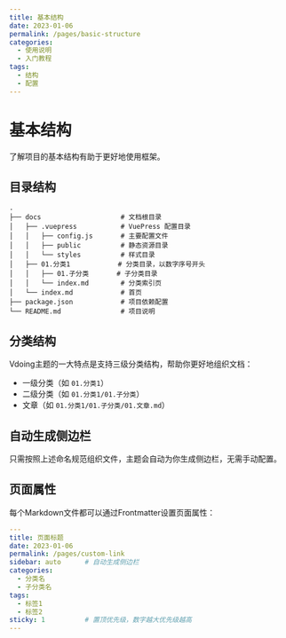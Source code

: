 ```yaml
---
title: 基本结构
date: 2023-01-06
permalink: /pages/basic-structure
categories: 
  - 使用说明
  - 入门教程
tags: 
  - 结构
  - 配置
---
```


# 基本结构

了解项目的基本结构有助于更好地使用框架。

## 目录结构

```
.
├── docs                    # 文档根目录
│   ├── .vuepress           # VuePress 配置目录
│   │   ├── config.js       # 主要配置文件
│   │   ├── public          # 静态资源目录
│   │   └── styles          # 样式目录
│   ├── 01.分类1            # 分类目录，以数字序号开头
│   │   ├── 01.子分类       # 子分类目录
│   │   └── index.md        # 分类索引页
│   └── index.md            # 首页
├── package.json            # 项目依赖配置
└── README.md               # 项目说明
```

## 分类结构

Vdoing主题的一大特点是支持三级分类结构，帮助你更好地组织文档：

- 一级分类（如 `01.分类1`）
- 二级分类（如 `01.分类1/01.子分类`）
- 文章（如 `01.分类1/01.子分类/01.文章.md`）

## 自动生成侧边栏

只需按照上述命名规范组织文件，主题会自动为你生成侧边栏，无需手动配置。

## 页面属性

每个Markdown文件都可以通过Frontmatter设置页面属性：

```yaml
---
title: 页面标题
date: 2023-01-06
permalink: /pages/custom-link
sidebar: auto      # 自动生成侧边栏
categories:
  - 分类名
  - 子分类名
tags:
  - 标签1
  - 标签2
sticky: 1          # 置顶优先级，数字越大优先级越高
---
``` 